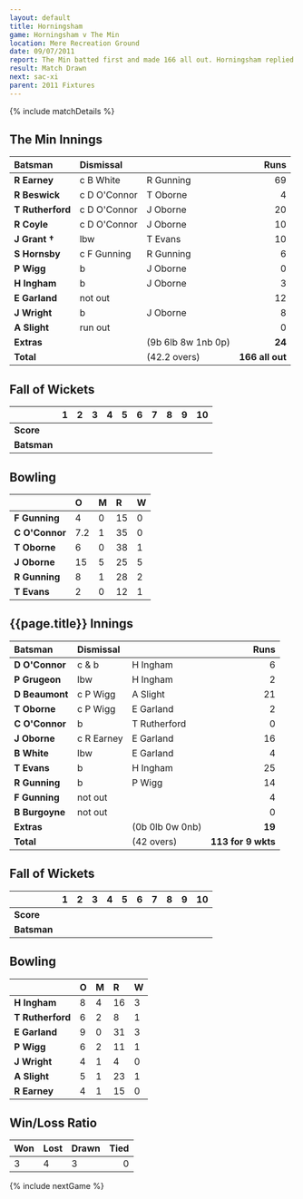 ```yaml
---
layout: default
title: Horningsham
game: Horningsham v The Min
location: Mere Recreation Ground
date: 09/07/2011
report: The Min batted first and made 166 all out. Horningsham replied with 113 for 9 wkts
result: Match Drawn
next: sac-xi
parent: 2011 Fixtures
---
```


{% include matchDetails %}

## The Min Innings

| Batsman | Dismissal |  | Runs |
|:---|:---|---|---:|
| **R Earney** | c B White | R Gunning | 69 |
| **R Beswick** | c D O'Connor | T Oborne | 4 |
| **T Rutherford** | c D O'Connor | J Oborne | 20 |
| **R Coyle** | c D O'Connor | J Oborne | 10 |
| **J Grant &#8224;** | lbw | T Evans | 10 |
| **S Hornsby** | c F Gunning | R Gunning | 6 |
| **P Wigg** | b | J Oborne | 0 |
| **H Ingham** | b | J Oborne | 3 |
| **E Garland** | not out |  | 12 |
| **J Wright** | b | J Oborne | 8 |
| **A Slight** | run out |  | 0 |
| **Extras** | | (9b 6lb 8w 1nb 0p) | **24** |
| **Total** | | (42.2 overs) | **166 all out** |

## Fall of Wickets

| | 1 | 2 | 3 | 4 | 5 | 6 | 7 | 8 | 9 | 10 |
|---|:---:|:---:|:---:|:---:|:---:|:---:|:---:|:---:|:---:|:---:|
| **Score** |  |  |  |  |  |  |  |  |  |  |
| **Batsman** |  |  |  |  |  |  |  |  |  |  |

## Bowling

| | O | M | R | W |
|---|:---|:---|:---|:---|
| **F Gunning** | 4 | 0 | 15 | 0 |
| **C O'Connor** | 7.2 | 1 | 35 | 0 |
| **T Oborne** | 6 | 0 | 38 | 1 |
| **J Oborne** | 15 | 5 | 25 | 5 |
| **R Gunning** | 8 | 1 | 28 | 2 |
| **T Evans** | 2 | 0 | 12 | 1 |

## {{page.title}} Innings

| Batsman | Dismissal |  | Runs |
|:---|:---|---|---:|
| **D O'Connor** | c & b | H Ingham | 6 |
| **P Grugeon** | lbw | H Ingham | 2 |
| **D Beaumont** | c P Wigg | A Slight | 21 |
| **T Oborne** | c P Wigg | E Garland | 2 |
| **C O'Connor** | b | T Rutherford | 0 |
| **J Oborne** | c R Earney | E Garland | 16 |
| **B White** | lbw | E Garland | 4 |
| **T Evans** | b | H Ingham | 25 |
| **R Gunning** | b | P Wigg | 14 |
| **F Gunning** | not out |  | 4 |
| **B Burgoyne** | not out |  | 0 |
| **Extras** | | (0b 0lb 0w 0nb) | **19** |
| **Total** | | (42 overs) | **113 for 9 wkts** |

## Fall of Wickets

| | 1 | 2 | 3 | 4 | 5 | 6 | 7 | 8 | 9 | 10 |
|---|:---:|:---:|:---:|:---:|:---:|:---:|:---:|:---:|:---:|:---:|
| **Score** |  |  |  |  |  |  |  |  |  |  |
| **Batsman** |  |  |  |  |  |  |  |  |  |  |

## Bowling

| | O | M | R | W |
|---|:---|:---|:---|:---|
| **H Ingham** | 8 | 4 | 16 | 3 |
| **T Rutherford** | 6 | 2 | 8 | 1 |
| **E Garland** | 9 | 0 | 31 | 3 |
| **P Wigg** | 6 | 2 | 11 | 1 |
| **J Wright** | 4 | 1 | 4 | 0 |
| **A Slight** | 5 | 1 | 23 | 1 |
| **R Earney** | 4 | 1 | 15 | 0 |

## Win/Loss Ratio

| Won | Lost | Drawn | Tied |
|:---|:---|:---|---:|
| 3 | 4 | 3 | 0 |

{% include nextGame %}
